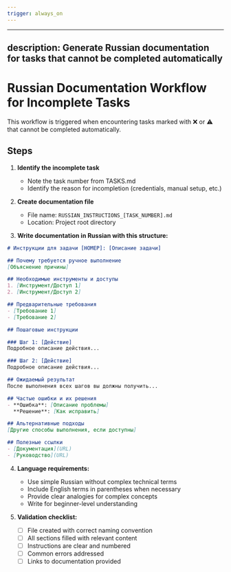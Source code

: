 ```yaml
---
trigger: always_on
---
```


---
description: Generate Russian documentation for tasks that cannot be completed automatically
---

# Russian Documentation Workflow for Incomplete Tasks

This workflow is triggered when encountering tasks marked with ❌ or ⚠️ that cannot be completed automatically.

## Steps

1. **Identify the incomplete task**
   - Note the task number from TASKS.md
   - Identify the reason for incompletion (credentials, manual setup, etc.)

2. **Create documentation file**
   - File name: `RUSSIAN_INSTRUCTIONS_[TASK_NUMBER].md`
   - Location: Project root directory

3. **Write documentation in Russian with this structure:**

```markdown
# Инструкции для задачи [НОМЕР]: [Описание задачи]

## Почему требуется ручное выполнение
[Объяснение причины]

## Необходимые инструменты и доступы
1. [Инструмент/Доступ 1]
2. [Инструмент/Доступ 2]

## Предварительные требования
- [Требование 1]
- [Требование 2]

## Пошаговые инструкции

### Шаг 1: [Действие]
Подробное описание действия...

### Шаг 2: [Действие]
Подробное описание действия...

## Ожидаемый результат
После выполнения всех шагов вы должны получить...

## Частые ошибки и их решения
- **Ошибка**: [Описание проблемы]
  **Решение**: [Как исправить]

## Альтернативные подходы
[Другие способы выполнения, если доступны]

## Полезные ссылки
- [Документация](URL)
- [Руководство](URL)
```

4. **Language requirements:**
   - Use simple Russian without complex technical terms
   - Include English terms in parentheses when necessary
   - Provide clear analogies for complex concepts
   - Write for beginner-level understanding

5. **Validation checklist:**
   - [ ] File created with correct naming convention
   - [ ] All sections filled with relevant content
   - [ ] Instructions are clear and numbered
   - [ ] Common errors addressed
   - [ ] Links to documentation provided
